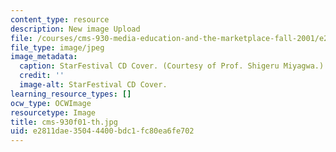 ```yaml
---
content_type: resource
description: New image Upload
file: /courses/cms-930-media-education-and-the-marketplace-fall-2001/e2811dae35044400bdc1fc80ea6fe702_cms-930f01-th.jpg
file_type: image/jpeg
image_metadata:
  caption: StarFestival CD Cover. (Courtesy of Prof. Shigeru Miyagwa.)
  credit: ''
  image-alt: StarFestival CD Cover.
learning_resource_types: []
ocw_type: OCWImage
resourcetype: Image
title: cms-930f01-th.jpg
uid: e2811dae-3504-4400-bdc1-fc80ea6fe702
---
```

